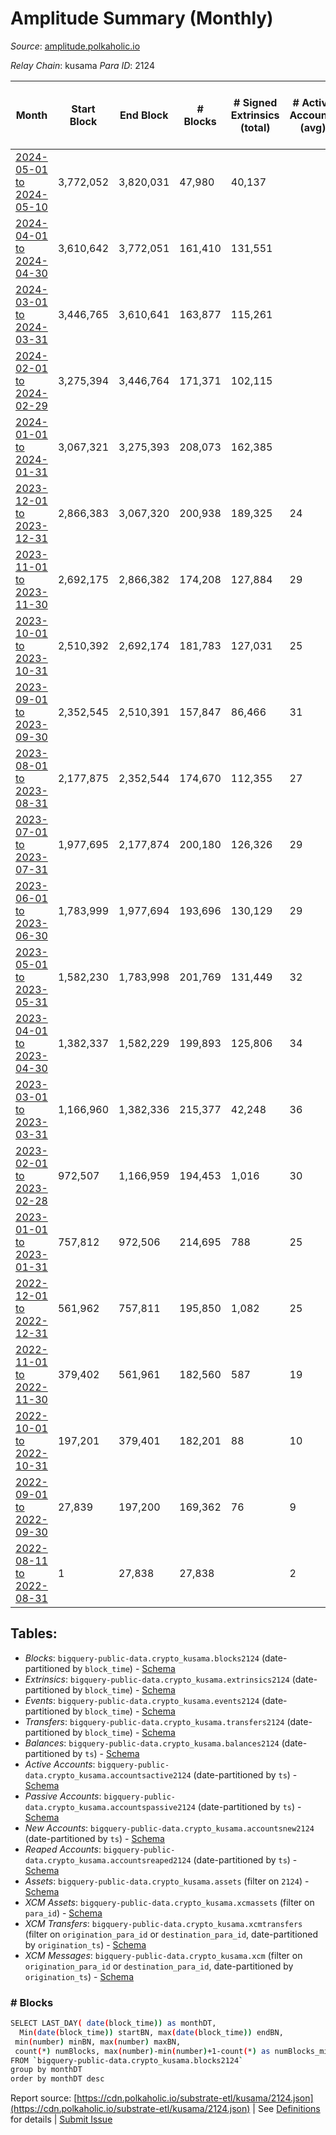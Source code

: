 # Amplitude Summary (Monthly)

_Source_: [amplitude.polkaholic.io](https://amplitude.polkaholic.io)

*Relay Chain*: kusama
*Para ID*: 2124



| Month | Start Block | End Block | # Blocks | # Signed Extrinsics (total) | # Active Accounts (avg) | # Addresses with Balances (max) | Issues |
| ----- | ----------- | --------- | -------- | --------------------------- | ----------------------- | ------------------------------- | ------ |
| [2024-05-01 to 2024-05-10](/kusama/2124-amplitude/2024-05-31.md) | 3,772,052 | 3,820,031 | 47,980 | 40,137 |  | 2,738 | -   |   
| [2024-04-01 to 2024-04-30](/kusama/2124-amplitude/2024-04-30.md) | 3,610,642 | 3,772,051 | 161,410 | 131,551 |  | 2,738 | -   |   
| [2024-03-01 to 2024-03-31](/kusama/2124-amplitude/2024-03-31.md) | 3,446,765 | 3,610,641 | 163,877 | 115,261 |  | 2,728 | -   |   
| [2024-02-01 to 2024-02-29](/kusama/2124-amplitude/2024-02-29.md) | 3,275,394 | 3,446,764 | 171,371 | 102,115 |  | 2,726 | -   |   
| [2024-01-01 to 2024-01-31](/kusama/2124-amplitude/2024-01-31.md) | 3,067,321 | 3,275,393 | 208,073 | 162,385 |  | 2,720 | -   |   
| [2023-12-01 to 2023-12-31](/kusama/2124-amplitude/2023-12-31.md) | 2,866,383 | 3,067,320 | 200,938 | 189,325 | 24 | 2,637 | -   |   
| [2023-11-01 to 2023-11-30](/kusama/2124-amplitude/2023-11-30.md) | 2,692,175 | 2,866,382 | 174,208 | 127,884 | 29 | 2,627 | -   |   
| [2023-10-01 to 2023-10-31](/kusama/2124-amplitude/2023-10-31.md) | 2,510,392 | 2,692,174 | 181,783 | 127,031 | 25 | 2,620 | -   |   
| [2023-09-01 to 2023-09-30](/kusama/2124-amplitude/2023-09-30.md) | 2,352,545 | 2,510,391 | 157,847 | 86,466 | 31 | 2,610 | -   |   
| [2023-08-01 to 2023-08-31](/kusama/2124-amplitude/2023-08-31.md) | 2,177,875 | 2,352,544 | 174,670 | 112,355 | 27 | 975 | -   |   
| [2023-07-01 to 2023-07-31](/kusama/2124-amplitude/2023-07-31.md) | 1,977,695 | 2,177,874 | 200,180 | 126,326 | 29 | 972 | -   |   
| [2023-06-01 to 2023-06-30](/kusama/2124-amplitude/2023-06-30.md) | 1,783,999 | 1,977,694 | 193,696 | 130,129 | 29 | 971 | -   |   
| [2023-05-01 to 2023-05-31](/kusama/2124-amplitude/2023-05-31.md) | 1,582,230 | 1,783,998 | 201,769 | 131,449 | 32 | 968 | -   |   
| [2023-04-01 to 2023-04-30](/kusama/2124-amplitude/2023-04-30.md) | 1,382,337 | 1,582,229 | 199,893 | 125,806 | 34 | 967 | -   |   
| [2023-03-01 to 2023-03-31](/kusama/2124-amplitude/2023-03-31.md) | 1,166,960 | 1,382,336 | 215,377 | 42,248 | 36 | 953 | -   |   
| [2023-02-01 to 2023-02-28](/kusama/2124-amplitude/2023-02-28.md) | 972,507 | 1,166,959 | 194,453 | 1,016 | 30 | 923 | -   |   
| [2023-01-01 to 2023-01-31](/kusama/2124-amplitude/2023-01-31.md) | 757,812 | 972,506 | 214,695 | 788 | 25 | 727 | -   |   
| [2022-12-01 to 2022-12-31](/kusama/2124-amplitude/2022-12-31.md) | 561,962 | 757,811 | 195,850 | 1,082 | 25 | 727 | -   |   
| [2022-11-01 to 2022-11-30](/kusama/2124-amplitude/2022-11-30.md) | 379,402 | 561,961 | 182,560 | 587 | 19 | 709 | -   |   
| [2022-10-01 to 2022-10-31](/kusama/2124-amplitude/2022-10-31.md) | 197,201 | 379,401 | 182,201 | 88 | 10 | 674 | -   |   
| [2022-09-01 to 2022-09-30](/kusama/2124-amplitude/2022-09-30.md) | 27,839 | 197,200 | 169,362 | 76 | 9 | 674 | -   |   
| [2022-08-11 to 2022-08-31](/kusama/2124-amplitude/2022-08-31.md) | 1 | 27,838 | 27,838 |  | 2 | 6 | -   |   

## Tables:

* _Blocks_: `bigquery-public-data.crypto_kusama.blocks2124` (date-partitioned by `block_time`) - [Schema](/schema/balances.json)
* _Extrinsics_: `bigquery-public-data.crypto_kusama.extrinsics2124` (date-partitioned by `block_time`) - [Schema](/schema/extrinsics.json)
* _Events_: `bigquery-public-data.crypto_kusama.events2124` (date-partitioned by `block_time`) - [Schema](/schema/events.json)
* _Transfers_: `bigquery-public-data.crypto_kusama.transfers2124` (date-partitioned by `block_time`) - [Schema](/schema/transfers.json)
* _Balances_: `bigquery-public-data.crypto_kusama.balances2124` (date-partitioned by `ts`) - [Schema](/schema/balances.json)
* _Active Accounts_: `bigquery-public-data.crypto_kusama.accountsactive2124` (date-partitioned by `ts`) - [Schema](/schema/accountsactive.json)
* _Passive Accounts_: `bigquery-public-data.crypto_kusama.accountspassive2124` (date-partitioned by `ts`) - [Schema](/schema/accountspassive.json)
* _New Accounts_: `bigquery-public-data.crypto_kusama.accountsnew2124` (date-partitioned by `ts`) - [Schema](/schema/accountsnew.json)
* _Reaped Accounts_: `bigquery-public-data.crypto_kusama.accountsreaped2124` (date-partitioned by `ts`) - [Schema](/schema/accountsreaped.json)
* _Assets_: `bigquery-public-data.crypto_kusama.assets` (filter on `2124`) - [Schema](/schema/assets.json)
* _XCM Assets_: `bigquery-public-data.crypto_kusama.xcmassets` (filter on `para_id`) - [Schema](/schema/xcmassets.json)
* _XCM Transfers_: `bigquery-public-data.crypto_kusama.xcmtransfers` (filter on `origination_para_id` or `destination_para_id`, date-partitioned by `origination_ts`) - [Schema](/schema/xcmtransfers.json)
* _XCM Messages_: `bigquery-public-data.crypto_kusama.xcm` (filter on `origination_para_id` or `destination_para_id`, date-partitioned by `origination_ts`) - [Schema](/schema/xcm.json)

### # Blocks
```bash
SELECT LAST_DAY( date(block_time)) as monthDT,
  Min(date(block_time)) startBN, max(date(block_time)) endBN, 
 min(number) minBN, max(number) maxBN, 
 count(*) numBlocks, max(number)-min(number)+1-count(*) as numBlocks_missing 
FROM `bigquery-public-data.crypto_kusama.blocks2124` 
group by monthDT 
order by monthDT desc
```


Report source: [https://cdn.polkaholic.io/substrate-etl/kusama/2124.json](https://cdn.polkaholic.io/substrate-etl/kusama/2124.json) | See [Definitions](/DEFINITIONS.md) for details | [Submit Issue](https://github.com/colorfulnotion/substrate-etl/issues)
